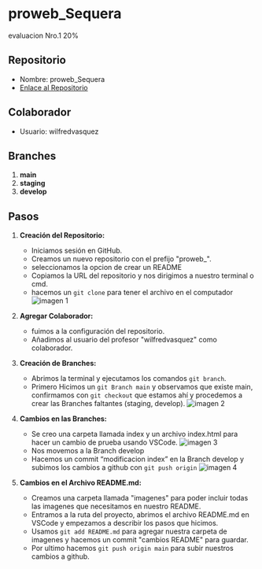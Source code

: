 # proweb_Sequera
evaluacion Nro.1 20%

## Repositorio

- Nombre: proweb_Sequera
- [Enlace al Repositorio](https://github.com/samueliassg/proweb_Sequera.git)

## Colaborador

- Usuario: wilfredvasquez

## Branches

1. **main**
2. **staging**
3. **develop**

## Pasos

1. **Creación del Repositorio:**
   - Iniciamos sesión en GitHub.
   - Creamos un nuevo repositorio con el prefijo "proweb_".
   - seleccionamos la opcion de crear un README
   - Copiamos la URL del repositorio y nos dirigimos a nuestro terminal o cmd.
   - hacemos un `git clone` para tener el archivo en el computador 
   ![imagen 1](img1.png)

2. **Agregar Colaborador:**
   - fuimos a la configuración del repositorio.
   - Añadimos al usuario del profesor "wilfredvasquez" como colaborador.

3. **Creación de Branches:**
   - Abrimos la terminal y ejecutamos los comandos `git branch`.
   - Primero Hicimos un `git Branch main` y observamos que existe main, confirmamos con `git checkout` que estamos ahí y procedemos a crear las Branches faltantes (staging, develop).
   ![imagen 2](img2.png)


4. **Cambios en las Branches:**
    - Se creo una carpeta llamada index y un archivo index.html para hacer un cambio de prueba usando VSCode.
    ![imagen 3](img3.png)
    - Nos movemos a la Branch develop
    - Hacemos un commit “modificacion index” en la Branch develop y subimos los cambios a github con `git push origin`
    ![imagen 4](img4.png)

5. **Cambios en el Archivo README.md:**
    - Creamos una carpeta llamada "imagenes" para poder incluir todas las imagenes que necesitamos en nuestro README.
    - Entramos a la ruta del proyecto, abrimos el archivo README.md en VSCode y empezamos a describir los pasos que hicimos.
    - Usamos `git add README.md` para agregar nuestra carpeta de imagenes y hacemos un commit "cambios README" para guardar.
    - Por ultimo hacemos `git push origin main` para subir nuestros cambios a github.







